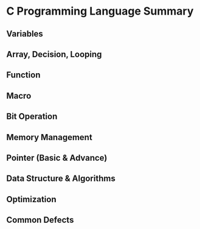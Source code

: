 # C Programming Language Summary

## Variables

## Array, Decision, Looping

## Function

## Macro

## Bit Operation

## Memory Management

## Pointer (Basic & Advance)

## Data Structure & Algorithms

## Optimization

## Common Defects
